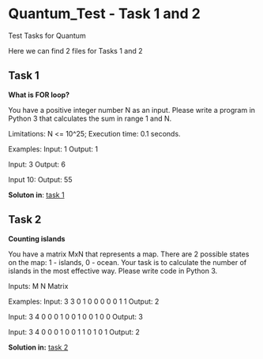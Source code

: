 # Quantum_Test - Task 1 and 2
Test Tasks for Quantum

Here we can find 2 files for Tasks 1 and 2
## Task 1

**What is FOR loop?**

You have a positive integer number N as an input. Please write a program in Python 3 that calculates the sum in range 1 and N.

Limitations:
N <= 10^25;
Execution time: 0.1 seconds.

Examples:
Input: 1
Output: 1

Input: 3
Output: 6

Input 10:
Output: 55

**Soluton in**: [task 1](https://github.com/Diana-Kapralova/First_Second-Task-Quantum/blob/main/Exersice_1_2/1.What%20is%20FOR%20loop.ipynb)

## Task 2
**Counting islands**

You have a matrix MxN that represents a map. There are 2 possible states on the map: 1 - islands, 0 - ocean. Your task is to calculate the number of islands in the most effective way. Please write code in Python 3.

Inputs:
M N
Matrix

Examples:
Input:
3 3
0 1 0
0 0 0
0 1 1
Output: 2

Input:
3 4 
0 0 0 1
0 0 1 0
0 1 0 0
Output: 3

Input:
3 4
0 0 0 1
0 0 1 1
0 1 0 1
Output: 2

**Solution in:** [task 2](https://github.com/Diana-Kapralova/First_Second-Task-Quantum/blob/main/Exersice_1_2/2.Islands_counting.ipynb)
